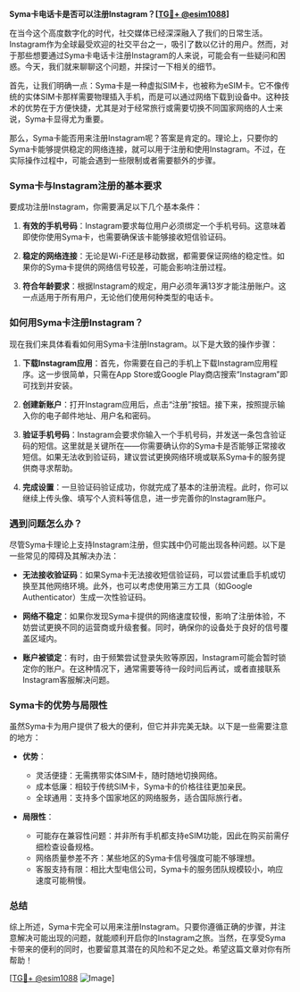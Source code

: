 **Syma卡电话卡是否可以注册Instagram？[[TG💪+ @esim1088](https://t.me/s/esim1088)]**

在当今这个高度数字化的时代，社交媒体已经深深融入了我们的日常生活。Instagram作为全球最受欢迎的社交平台之一，吸引了数以亿计的用户。然而，对于那些想要通过Syma卡电话卡注册Instagram的人来说，可能会有一些疑问和困惑。今天，我们就来聊聊这个问题，并探讨一下相关的细节。

首先，让我们明确一点：Syma卡是一种虚拟SIM卡，也被称为eSIM卡。它不像传统的实体SIM卡那样需要物理插入手机，而是可以通过网络下载到设备中。这种技术的优势在于方便快捷，尤其是对于经常旅行或需要切换不同国家网络的人士来说，Syma卡显得尤为重要。

那么，Syma卡能否用来注册Instagram呢？答案是肯定的。理论上，只要你的Syma卡能够提供稳定的网络连接，就可以用于注册和使用Instagram。不过，在实际操作过程中，可能会遇到一些限制或者需要额外的步骤。

### Syma卡与Instagram注册的基本要求

要成功注册Instagram，你需要满足以下几个基本条件：

1. **有效的手机号码**：Instagram要求每位用户必须绑定一个手机号码。这意味着即使你使用Syma卡，也需要确保该卡能够接收短信验证码。
   
2. **稳定的网络连接**：无论是Wi-Fi还是移动数据，都需要保证网络的稳定性。如果你的Syma卡提供的网络信号较差，可能会影响注册过程。

3. **符合年龄要求**：根据Instagram的规定，用户必须年满13岁才能注册账户。这一点适用于所有用户，无论他们使用何种类型的电话卡。

### 如何用Syma卡注册Instagram？

现在我们来具体看看如何用Syma卡注册Instagram。以下是大致的操作步骤：

1. **下载Instagram应用**：首先，你需要在自己的手机上下载Instagram应用程序。这一步很简单，只需在App Store或Google Play商店搜索“Instagram”即可找到并安装。

2. **创建新账户**：打开Instagram应用后，点击“注册”按钮。接下来，按照提示输入你的电子邮件地址、用户名和密码。

3. **验证手机号码**：Instagram会要求你输入一个手机号码，并发送一条包含验证码的短信。这里就是关键所在——你需要确认你的Syma卡是否能够正常接收短信。如果无法收到验证码，建议尝试更换网络环境或联系Syma卡的服务提供商寻求帮助。

4. **完成设置**：一旦验证码验证成功，你就完成了基本的注册流程。此时，你可以继续上传头像、填写个人资料等信息，进一步完善你的Instagram账户。

### 遇到问题怎么办？

尽管Syma卡理论上支持Instagram注册，但实践中仍可能出现各种问题。以下是一些常见的障碍及其解决办法：

- **无法接收验证码**：如果Syma卡无法接收短信验证码，可以尝试重启手机或切换至其他网络环境。此外，也可以考虑使用第三方工具（如Google Authenticator）生成一次性验证码。

- **网络不稳定**：如果你发现Syma卡提供的网络速度较慢，影响了注册体验，不妨尝试更换不同的运营商或升级套餐。同时，确保你的设备处于良好的信号覆盖区域内。

- **账户被锁定**：有时，由于频繁尝试登录失败等原因，Instagram可能会暂时锁定你的账户。在这种情况下，通常需要等待一段时间后再试，或者直接联系Instagram客服解决问题。

### Syma卡的优势与局限性

虽然Syma卡为用户提供了极大的便利，但它并非完美无缺。以下是一些需要注意的地方：

- **优势**：
  - 灵活便捷：无需携带实体SIM卡，随时随地切换网络。
  - 成本低廉：相较于传统SIM卡，Syma卡的价格往往更加亲民。
  - 全球通用：支持多个国家地区的网络服务，适合国际旅行者。

- **局限性**：
  - 可能存在兼容性问题：并非所有手机都支持eSIM功能，因此在购买前需仔细检查设备规格。
  - 网络质量参差不齐：某些地区的Syma卡信号强度可能不够理想。
  - 客服支持有限：相比大型电信公司，Syma卡的服务团队规模较小，响应速度可能稍慢。

### 总结

综上所述，Syma卡完全可以用来注册Instagram。只要你遵循正确的步骤，并注意解决可能出现的问题，就能顺利开启你的Instagram之旅。当然，在享受Syma卡带来的便利的同时，也要留意其潜在的风险和不足之处。希望这篇文章对你有所帮助！

[[TG💪+ @esim1088](https://t.me/s/esim1088) ![Image](https://i.postimg.cc/4NQfJmqS/Snipaste-2025-05-13-00-14-12.png)]
